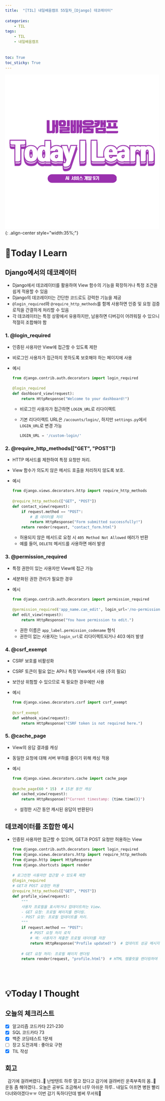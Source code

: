 ```yaml
---
title:  "[TIL] 내일배움캠프 55일차_[Django] 데코레이터" 

categories: 
    - TIL
tags: 
    - TIL
    - 내일배움캠프


toc: True
toc_sticky: True
---
```


![TIL](/assets/images/TIL2.png){: .align-center style="width:35%;"}

# 👀Today I Learn
## Django에서의 데코레이터
- Django에서 데코레이터를 활용하여 View 함수의 기능을 확장하거나 특정 조건을 쉽게 적용할 수 있음
- Django의 데코레이터는 간단한 코드로도 강력한 기능을 제공
- `@login_required`와 `@require_http_methods`를 함께 사용하면 인증 및 요청 검증 로직을 간결하게 처리할 수 있음
- 각 데코레이터는 특정 상황에서 유용하지만, 남용하면 디버깅이 어려워질 수 있으니 적절히 조합해야 함

### 1. @login_required
- 인증된 사용자만 View에 접근할 수 있도록 제한
- 비로그인 사용자가 접근하지 못하도록 보호해야 하는 페이지에 사용
- 예시

    ```python
    from django.contrib.auth.decorators import login_required

    @login_required
    def dashboard_view(request):
        return HttpResponse("Welcome to your dashboard!")
    ```
  - 비로그인 사용자가 접근하면 `LOGIN_URL`로 리다이렉트
  - 기본 리다이렉트 URL은 `/accounts/login/`, 하지만 `settings.py`에서 `LOGIN_URL`로 변경 가능

    ```python
    LOGIN_URL = '/custom-login/'
    ```


### 2. @require_http_methods(["GET", "POST"])
- HTTP 메서드를 제한하여 특정 요청만 처리.
- View 함수가 의도치 않은 메서드 호출을 처리하지 않도록 보호.
- 예시
    
    ```python
    from django.views.decorators.http import require_http_methods

    @require_http_methods(["GET", "POST"])
    def contact_view(request):
        if request.method == "POST":
            # 폼 데이터를 처리
            return HttpResponse("Form submitted successfully!")
        return render(request, "contact_form.html")
    ```
  - 허용되지 않은 메서드로 요청 시 `405 Method Not Allowed` 에러가 반환
  - 예를 들어, `DELETE` 메서드를 사용하면 에러 발생

### 3. @permission_required
- 특정 권한이 있는 사용자만 View에 접근 가능
- 세분화된 권한 관리가 필요한 경우
- 예시

    ```python
    from django.contrib.auth.decorators import permission_required

    @permission_required('app_name.can_edit', login_url='/no-permission/')
    def edit_view(request):
        return HttpResponse("You have permission to edit.")
    ```
  - 권한 이름은 `app_label.permission_codename` 형식
  - 권한이 없는 사용자는 `login_url`로 리다이렉트되거나 403 에러 발생


### 4. @csrf_exempt
- CSRF 보호를 비활성화
- CSRF 토큰이 필요 없는 API나 특정 View에서 사용 (주의 필요)
- 보안상 위험할 수 있으므로 꼭 필요한 경우에만 사용
- 예시

    ```python
    from django.views.decorators.csrf import csrf_exempt

    @csrf_exempt
    def webhook_view(request):
        return HttpResponse("CSRF token is not required here.")
    ```

### 5. @cache_page
- View의 응답 결과를 캐싱
- 동일한 요청에 대해 서버 부하를 줄이기 위해 캐싱 적용
- 예시

    ```python
    from django.views.decorators.cache import cache_page

    @cache_page(60 * 15)  # 15분 동안 캐싱
    def cached_view(request):
        return HttpResponse(f"Current timestamp: {time.time()}")
    ```
  - 설정한 시간 동안 캐시된 응답이 반환된다

## 데코레이터를 조합한 예시
- 인증된 사용자만 접근할 수 있으며, GET과 POST 요청만 허용하는 View
    ```python
    from django.contrib.auth.decorators import login_required
    from django.views.decorators.http import require_http_methods
    from django.http import HttpResponse
    from django.shortcuts import render

    # 로그인한 사용자만 접근할 수 있도록 제한
    @login_required
    # GET과 POST 요청만 허용
    @require_http_methods(["GET", "POST"])
    def profile_view(request):
        """
        사용자 프로필을 표시하거나 업데이트하는 View.
        - GET 요청: 프로필 페이지를 렌더링.
        - POST 요청: 프로필 업데이트를 처리.
        """
        if request.method == "POST":
            # POST 요청 처리 로직
            # 예: 사용자가 제출한 프로필 데이터를 저장
            return HttpResponse("Profile updated!")  # 업데이트 성공 메시지 반환
        
        # GET 요청 처리: 프로필 페이지 렌더링
        return render(request, "profile.html")  # HTML 템플릿을 렌더링하여 반환
    ```

<br>
<br>

# 💡Today I Thought

## 오늘의 체크리스트
- [x]  알고리즘 코드카타 221-230
- [x]  SQL 코드카타 73
- [x]  백준 코딩테스트 1문제
- [ ]  장고 도전과제 : 좋아요 구현
- [x]  TIL 작성

## 회고
&nbsp; 감기에 걸려버렸다..🤒 난방텐트 하루 열고 잤다고 감기에 걸려버린 운족부족의 몸..🥲 운동 좀 해야겠다.. 오늘은 공부도 조금해서 너무 아쉬운 하루.. 내일도 아프면 병원 빨리 다녀와야겠다ㅠㅠ 이번 감기 독하다던데 벌써 무서워🥹
